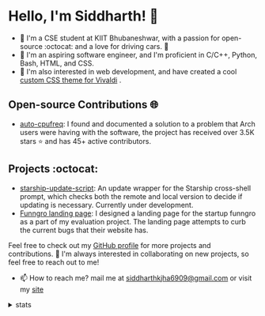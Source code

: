# Hello, I'm Siddharth! 👋

- 🏫 I'm a CSE student at KIIT Bhubaneshwar, with a passion for open-source :octocat: and a love for driving cars. 🚗 
- 🌱 I'm an aspiring software engineer, and I'm proficient in C/C++, Python, Bash, HTML, and CSS. 
- 👀 I'm also interested in web development, and have created a cool [custom CSS theme for Vivaldi](https://themes.vivaldi.net/themes/Qbnlj4pmJ2m) .

## Open-source Contributions 🌐

- [auto-cpufreq](https://github.com/AdnanHodzic/auto-cpufreq): I found and documented a solution to a problem that Arch users were having with the software, the project has received over 3.5K stars ⭐ and has 45+ active contributors.

## Projects :octocat:

- [starship-update-script](https://github.com/siddharthkumarjha/starship-update-script): An update wrapper for the Starship cross-shell prompt, which checks both the remote and local version to decide if updating is necessary. Currently under development.
- [Funngro landing page](https://siddharthkumarjha.github.io/Funngro): I designed a landing page for the startup funngro as a part of my evaluation project. The landing page attempts to curb the current bugs that their website has.

Feel free to check out my [GitHub profile](https://github.com/siddharthkumarjha/) for more projects and contributions. 💞️ I'm always interested in collaborating on new projects, so feel free to reach out to me!
- 📫 How to reach me? mail me at siddharthkjha6909@gmail.com or visit my [site](https://siddharthkumarjha.github.io/)

<details>
  <summary>stats</summary>
  <br>
  
  ![Siddharth's GitHub stats](https://github-readme-stats.vercel.app/api?username=siddharthkumarjha&show_icons=true&theme=dracula)
</details>

<!---
siddharthkumarjha/siddharthkumarjha is a ✨ special ✨ repository because its `README.md` (this file) appears on your GitHub profile.
You can click the Preview link to take a look at your changes.
--->
